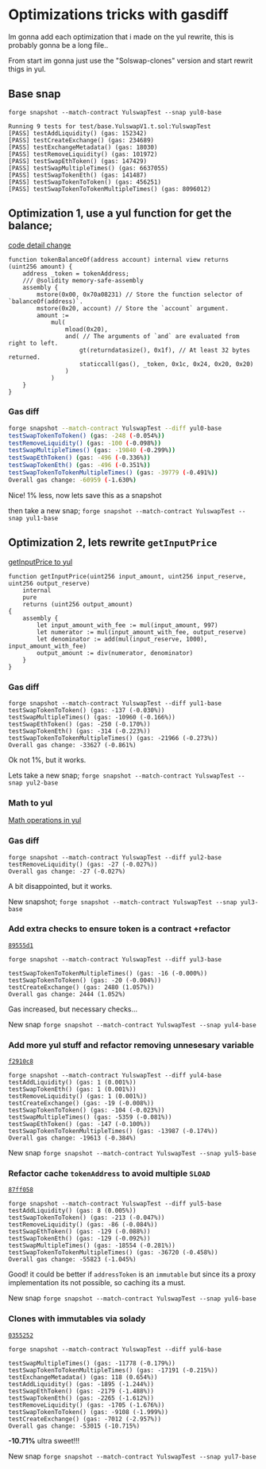 # Optimizations tricks with gasdiff

Im gonna add each optimization that i made on the yul rewrite, this is probably gonna be a long file..

From start im gonna just use the "Solswap-clones" version and start rewrit thigs in yul.

## Base snap
`forge snapshot --match-contract YulswapTest --snap yul0-base`

```
Running 9 tests for test/base.YulswapV1.t.sol:YulswapTest
[PASS] testAddLiquidity() (gas: 152342)
[PASS] testCreateExchange() (gas: 234689)
[PASS] testExchangeMetadata() (gas: 18030)
[PASS] testRemoveLiquidity() (gas: 101972)
[PASS] testSwapEthToken() (gas: 147429)
[PASS] testSwapMultipleTimes() (gas: 6637055)
[PASS] testSwapTokenEth() (gas: 141487)
[PASS] testSwapTokenToToken() (gas: 456251)
[PASS] testSwapTokenToTokenMultipleTimes() (gas: 8096012)
```

## Optimization 1, use a yul function for get the balance;

[code detail change](https://github.com/eugenioclrc/yulswap/commit/19d193cd5967d659babd14b4480cd98273a6bb26)
```solidity
function tokenBalanceOf(address account) internal view returns (uint256 amount) {
    address _token = tokenAddress;
    /// @solidity memory-safe-assembly
    assembly {
        mstore(0x00, 0x70a08231) // Store the function selector of `balanceOf(address)`.
        mstore(0x20, account) // Store the `account` argument.
        amount :=
            mul(
                mload(0x20),
                and( // The arguments of `and` are evaluated from right to left.
                    gt(returndatasize(), 0x1f), // At least 32 bytes returned.
                    staticcall(gas(), _token, 0x1c, 0x24, 0x20, 0x20)
                )
            )
    }
}
```

### Gas diff

```sh
forge snapshot --match-contract YulswapTest --diff yul0-base
testSwapTokenToToken() (gas: -248 (-0.054%)) 
testRemoveLiquidity() (gas: -100 (-0.098%)) 
testSwapMultipleTimes() (gas: -19840 (-0.299%)) 
testSwapEthToken() (gas: -496 (-0.336%)) 
testSwapTokenEth() (gas: -496 (-0.351%)) 
testSwapTokenToTokenMultipleTimes() (gas: -39779 (-0.491%)) 
Overall gas change: -60959 (-1.630%)
```
Nice! 1% less, now lets save this as a snapshot

then take a new snap;
`forge snapshot --match-contract YulswapTest --snap yul1-base`


## Optimization 2, lets rewrite `getInputPrice`

[getInputPrice to yul](https://github.com/eugenioclrc/yulswap/commit/4e28b85e25d99230fd6309979b111d12bc7c7e10)

```solidity
function getInputPrice(uint256 input_amount, uint256 input_reserve, uint256 output_reserve)
    internal
    pure
    returns (uint256 output_amount)
{
    assembly {
        let input_amount_with_fee := mul(input_amount, 997)
        let numerator := mul(input_amount_with_fee, output_reserve)
        let denominator := add(mul(input_reserve, 1000), input_amount_with_fee)
        output_amount := div(numerator, denominator)
    }
}
```

### Gas diff

```
forge snapshot --match-contract YulswapTest --diff yul1-base
testSwapTokenToToken() (gas: -137 (-0.030%)) 
testSwapMultipleTimes() (gas: -10960 (-0.166%)) 
testSwapEthToken() (gas: -250 (-0.170%)) 
testSwapTokenEth() (gas: -314 (-0.223%)) 
testSwapTokenToTokenMultipleTimes() (gas: -21966 (-0.273%)) 
Overall gas change: -33627 (-0.861%)
```

Ok not 1%, but it works.

Lets take a new snap;
`forge snapshot --match-contract YulswapTest --snap yul2-base`

### Math to yul

[Math operations in yul](https://github.com/eugenioclrc/yulswap/commit/70f7411fbb1aa0f76ae25f61745687165ea0eb31)


### Gas diff

```
forge snapshot --match-contract YulswapTest --diff yul2-base
testRemoveLiquidity() (gas: -27 (-0.027%)) 
Overall gas change: -27 (-0.027%)
```

A bit disappointed, but it works.

New snapshot;
`forge snapshot --match-contract YulswapTest --snap yul3-base`


### Add extra checks to ensure token is a contract +refactor

[`89555d1`](https://github.com/eugenioclrc/yulswap/commit/89555d1d839fcea9aafa65addac67fe272b20d58)

```
forge snapshot --match-contract YulswapTest --diff yul3-base

testSwapTokenToTokenMultipleTimes() (gas: -16 (-0.000%)) 
testSwapTokenToToken() (gas: -20 (-0.004%)) 
testCreateExchange() (gas: 2480 (1.057%)) 
Overall gas change: 2444 (1.052%)
```

Gas increased, but necessary checks...

New snap
`forge snapshot --match-contract YulswapTest --snap yul4-base`

### Add more yul stuff and refactor removing unnesesary variable

[`f2910c8`](https://github.com/eugenioclrc/yulswap/commit/f2910c89a7aafd0c490cd6636777d1f5efce15f9)

```
forge snapshot --match-contract YulswapTest --diff yul4-base
testAddLiquidity() (gas: 1 (0.001%)) 
testSwapTokenEth() (gas: 1 (0.001%)) 
testRemoveLiquidity() (gas: 1 (0.001%)) 
testCreateExchange() (gas: -19 (-0.008%)) 
testSwapTokenToToken() (gas: -104 (-0.023%)) 
testSwapMultipleTimes() (gas: -5359 (-0.081%)) 
testSwapEthToken() (gas: -147 (-0.100%)) 
testSwapTokenToTokenMultipleTimes() (gas: -13987 (-0.174%)) 
Overall gas change: -19613 (-0.384%)
```

New snap
`forge snapshot --match-contract YulswapTest --snap yul5-base`

### Refactor cache `tokenAddress` to avoid multiple `SLOAD`
  
[`87ff058`](https://github.com/eugenioclrc/yulswap/commit/87ff058000ad6486f25818996b153e567a07a8cb)

```
forge snapshot --match-contract YulswapTest --diff yul5-base
testAddLiquidity() (gas: 8 (0.005%)) 
testSwapTokenToToken() (gas: -213 (-0.047%)) 
testRemoveLiquidity() (gas: -86 (-0.084%)) 
testSwapEthToken() (gas: -129 (-0.088%)) 
testSwapTokenEth() (gas: -129 (-0.092%)) 
testSwapMultipleTimes() (gas: -18554 (-0.281%)) 
testSwapTokenToTokenMultipleTimes() (gas: -36720 (-0.458%)) 
Overall gas change: -55823 (-1.045%)
```

Good! it could be better if `addressToken` is an `immutable` but since its a proxy implementation its not possible, so caching its a must.

New snap
`forge snapshot --match-contract YulswapTest --snap yul6-base`

### Clones with immutables via solady

[`0355252`](https://github.com/eugenioclrc/yulswap/commit/0355252141f36610cbef39c70e330c29cb7073f9)

```
forge snapshot --match-contract YulswapTest --diff yul6-base

testSwapMultipleTimes() (gas: -11778 (-0.179%)) 
testSwapTokenToTokenMultipleTimes() (gas: -17191 (-0.215%)) 
testExchangeMetadata() (gas: 118 (0.654%)) 
testAddLiquidity() (gas: -1895 (-1.244%)) 
testSwapEthToken() (gas: -2179 (-1.488%)) 
testSwapTokenEth() (gas: -2265 (-1.612%)) 
testRemoveLiquidity() (gas: -1705 (-1.676%)) 
testSwapTokenToToken() (gas: -9108 (-1.999%)) 
testCreateExchange() (gas: -7012 (-2.957%)) 
Overall gas change: -53015 (-10.715%)
```

**-10.71%** ultra sweet!!!

New snap
`forge snapshot --match-contract YulswapTest --snap yul7-base`
